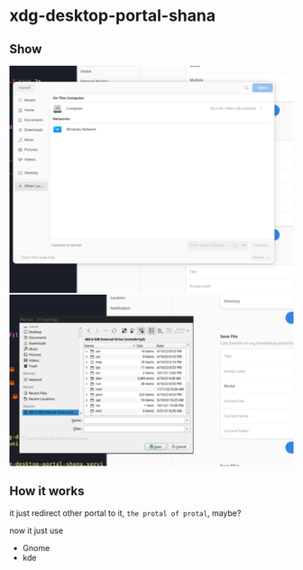 # xdg-desktop-portal-shana

## Show
![select file](./show/choosefile.png)
![save file](./show/savefile.png)


## How it works
it just redirect other portal to it, `the protal of protal`, maybe?

now it just use

* Gnome
* kde
